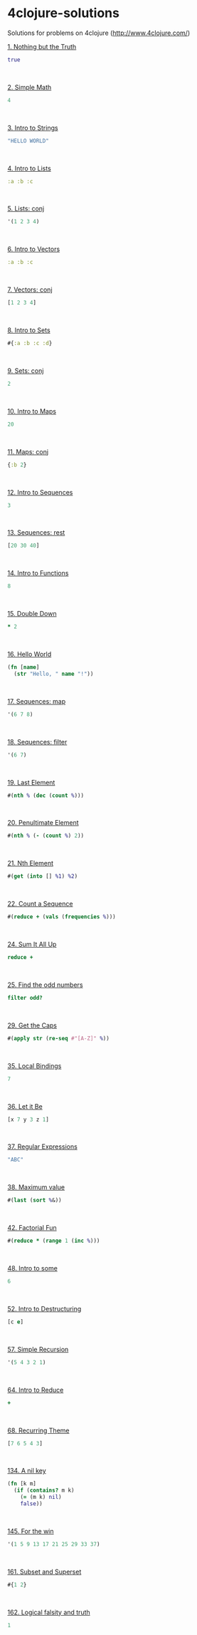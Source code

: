 # 4clojure-solutions
Solutions for problems on 4clojure (http://www.4clojure.com/)

[1. Nothing but the Truth](http://www.4clojure.com/problem/1)
```clojure
true
``` 
<br/>

[2. Simple Math](http://www.4clojure.com/problem/2)
```clojure
4
```
<br />

[3. Intro to Strings](http://www.4clojure.com/problem/3)
```clojure
"HELLO WORLD"
```
<br />

[4. Intro to Lists](http://www.4clojure.com/problem/4)
```clojure
:a :b :c
```
<br />

[5. Lists: conj](http://www.4clojure.com/problem/5)
```clojure
'(1 2 3 4)
```  
<br/>

[6. Intro to Vectors](http://www.4clojure.com/problem/6)
```clojure
:a :b :c
```
<br/>

[7. Vectors: conj](http://www.4clojure.com/problem/7)
```clojure
[1 2 3 4]
```
<br />

[8. Intro to Sets](http://www.4clojure.com/problem/8)
```clojure
#{:a :b :c :d}
```
<br />

[9. Sets: conj](http://www.4clojure.com/problem/9)
```clojure
2
```
<br />

[10. Intro to Maps](http://www.4clojure.com/problem/10)
```clojure
20
```
<br />

[11. Maps: conj](http://www.4clojure.com/problem/11)
```clojure
{:b 2}
```
<br />

[12. Intro to Sequences](http://www.4clojure.com/problem/12)
```clojure
3
```
<br />

[13. Sequences: rest](http://www.4clojure.com/problem/13)
```clojure
[20 30 40]
```
<br />

[14. Intro to Functions](http://www.4clojure.com/problem/14)
```clojure
8
```
<br />

[15. Double Down](http://www.4clojure.com/problem/15)
```clojure
* 2
```
<br />

[16. Hello World](http://www.4clojure.com/problem/16)
```clojure
(fn [name]  
  (str "Hello, " name "!"))
```
<br />

[17. Sequences: map](http://www.4clojure.com/problem/17)
```clojure
'(6 7 8)
```
<br />

[18. Sequences: filter](http://www.4clojure.com/problem/18)
```clojure
'(6 7)
```
<br />

[19. Last Element](http://www.4clojure.com/problem/19)
```clojure
#(nth % (dec (count %)))
```
<br />

[20. Penultimate Element](http://www.4clojure.com/problem/20)
```clojure
#(nth % (- (count %) 2))
```
<br />

[21. Nth Element](http://www.4clojure.com/problem/21)
```clojure
#(get (into [] %1) %2)
```
<br />

[22. Count a Sequence](http://www.4clojure.com/problem/22)
```clojure
#(reduce + (vals (frequencies %)))
```
<br />

[24. Sum It All Up](http://www.4clojure.com/problem/24)
```clojure
reduce +
```
<br />

[25. Find the odd numbers](http://www.4clojure.com/problem/25)
```clojure
filter odd?
```
<br />

[29. Get the Caps](http://www.4clojure.com/problem/29)
```clojure
#(apply str (re-seq #"[A-Z]" %))
```
<br />

[35. Local Bindings](http://www.4clojure.com/problem/35)
```clojure
7
```
<br />

[36. Let it Be](http://www.4clojure.com/problem/36)
```clojure
[x 7 y 3 z 1]
```
<br />

[37. Regular Expressions](http://www.4clojure.com/problem/37)
```clojure
"ABC"
```
<br />

[38. Maximum value](http://www.4clojure.com/problem/38)
```clojure
#(last (sort %&))
```
<br />

[42. Factorial Fun](http://www.4clojure.com/problem/42)
```clojure
#(reduce * (range 1 (inc %)))
```
<br />


[48. Intro to some](http://www.4clojure.com/problem/48)
```clojure
6
```
<br />

[52. Intro to Destructuring](http://www.4clojure.com/problem/52)
```clojure
[c e]
```
<br />

[57. Simple Recursion](http://www.4clojure.com/problem/57)
```clojure
'(5 4 3 2 1)
```
<br />

[64. Intro to Reduce](http://www.4clojure.com/problem/64)
```clojure
+
```
<br />

[68. Recurring Theme](http://www.4clojure.com/problem/68)
```clojure
[7 6 5 4 3]
```
<br />

[134. A nil key](http://www.4clojure.com/problem/134)
```clojure
(fn [k m]
  (if (contains? m k)
    (= (m k) nil)
    false))
```
<br />

[145. For the win](http://www.4clojure.com/problem/145)
```clojure
'(1 5 9 13 17 21 25 29 33 37)
```
<br />

[161. Subset and Superset](http://www.4clojure.com/problem/161)
```clojure
#{1 2}
```
<br />

[162. Logical falsity and truth](http://www.4clojure.com/problem/162)
```clojure
1
```
<br />


















